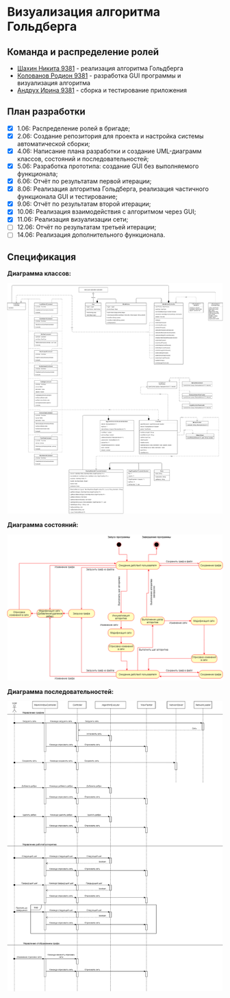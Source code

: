 # Визуализация алгоритма Гольдберга

## Команда и распределение ролей

* [Шахин Никита 9381](https://github.com/shakhinn) - реализация алгоритма Гольдберга
* [Колованов Родион 9381](https://github.com/TheLifes08) - разработка GUI программы и визуализация алгоритма
* [Андрух Ирина 9381](https://github.com/Irina8888) - сборка и тестирование приложения

## План разработки

- [x] 1.06: Распределение ролей в бригаде;
- [x] 2.06: Создание репозитория для проекта и настройка системы автоматической сборки;
- [x] 4.06: Написание плана разработки и создание UML-диаграмм классов, состояний и последовательностей;
- [x] 5.06: Разработка прототипа: создание GUI без выполняемого функционала;
- [x] 6.06: Отчёт по результатам первой итерации;
- [x] 8.06: Реализация алгоритма Гольдберга, реализация частичного функционала GUI и тестирование;
- [x] 9.06: Отчёт по результатам второй итерации;
- [x] 10.06: Реализация взаимодействия с алгоритмом через GUI;
- [x] 11.06: Реализация визуализации сети;
- [ ] 12.06: Отчёт по результатам третьей итерации;
- [ ] 14.06: Реализация дополнительного функционала.

## Спецификация

**Диаграмма классов:**

![](docs/UML-Classes.png)

**Диаграмма состояний:**

![](docs/UML-States.png)

**Диаграмма последовательностей:**

![](docs/UML-Sequence.png)


